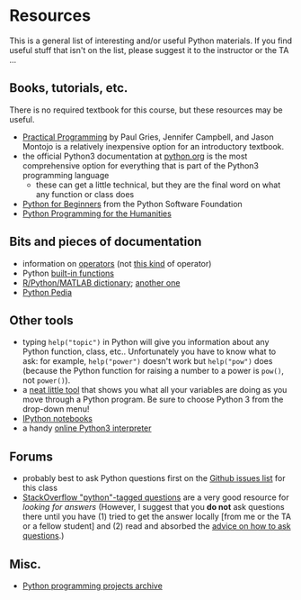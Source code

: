 Resources
=========

This is a general list of interesting and/or useful Python materials. If you find useful stuff that isn't on the list, please suggest it to the instructor or the TA ...

## Books, tutorials, etc.

There is no required textbook for this course, but these resources may be useful.

* [Practical Programming](https://pragprog.com/book/gwpy2/practical-programming) by Paul Gries, Jennifer Campbell, and Jason Montojo is a relatively inexpensive option for an introductory textbook.
* the official Python3 documentation at [python.org](https://docs.python.org/3/) is the most comprehensive option for everything that is part of the Python3 programming language
	* these can get a little technical, but they are the final word on what any function or class does
* [Python for Beginners](https://www.python.org/about/gettingstarted/) from the Python Software Foundation
* [Python Programming for the Humanities](http://fbkarsdorp.github.io/python-course/)

## Bits and pieces of documentation

* information on [operators](http://www.tutorialspoint.com/python/python_basic_operators.htm) (not [this kind](https://www.youtube.com/watch?v=o-chH7BMgVI) of operator)
* Python [built-in functions](https://docs.python.org/3.3/library/functions.html)
* [R/Python/MATLAB dictionary](http://mathesaurus.sourceforge.net/); [another one](http://hyperpolyglot.org/numerical-analysis)
* [Python Pedia](https://pythonpedia.com/)

## Other tools

* typing `help("topic")` in Python will give you information about any Python function, class, etc..  Unfortunately you have to know what to ask: for example, `help("power")` doesn't work but `help("pow")` does (because the Python function for raising a number to a power is `pow()`, not `power()`).
* a [neat little tool](http://pythontutor.com/visualize.html#mode=edit) that shows you what all your variables are doing as you move through a Python program. Be sure to choose Python 3 from the drop-down menu!
* [IPython notebooks](https://www.pythonanywhere.com/try-ipython/ )
* a handy [online Python3 interpreter](http://www.tutorialspoint.com/execute_python3_online.php)

## Forums

* probably best to ask Python questions first on the [Github issues list](http://github.com/bbolker/math1mp/issues) for this class
* [StackOverflow "python"-tagged questions](http://stackoverflow.com/questions/tagged/python) are a very good resource for *looking for answers* (However, I suggest that you **do not** ask questions there until you have (1) tried to get the answer locally [from me or the TA or a fellow student] and (2) read and absorbed the [advice on how to ask questions](http://stackoverflow.com/help/how-to-ask).)

## Misc.

* [Python programming projects archive](http://www.cse.msu.edu/~cse231/PracticeOfComputingUsingPython/)
